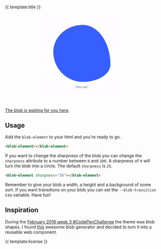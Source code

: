 {{ template:title }}

<a href="https://appnest-demo.firebaseapp.com/blob/">
	<p align="center">
	  <img src="https://raw.githubusercontent.com/andreasbm/blob/master/assets/demo.gif" alt="Demo" width="300" />
	</p>
</a>

[The blob is waiting for you here](https://appnest-demo.firebaseapp.com/blob/).

## Usage

Add the `blob-element` to your html and you're ready to go.

```html
<blob-element></blob-element>
```

If you want to change the sharpness of the blob you can change the `sharpness` attribute to a number between `0` and `100`. A sharpness of `0` will turn the blob into a circle. The default `sharpness` is `25`.

```html
<blob-element sharpness="30"></blob-element>
```

Remember to give your blob a width, a height and a background of some sort. If you want transitions on your blob you can set the `--blob-transition` css variable. Have fun!

## Inspiration

During the [February 2019 week 3 #CodePenChallenge](https://codepen.io/challenges/2019/february/3) the theme was blob shapes. I found [this](https://codepen.io/LekovicMilos/full/omVzYv) awesome blob generator and decided to turn it into a reusable web component.

{{ template:license }}
